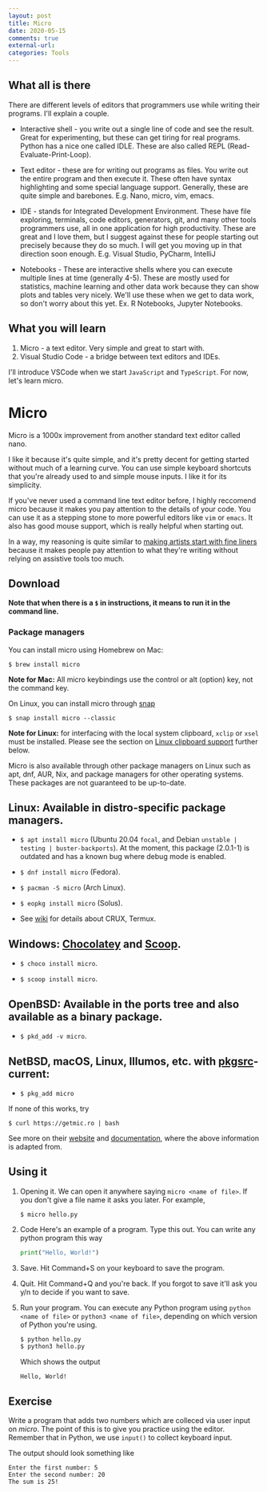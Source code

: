 ```yaml
---
layout: post
title: Micro
date: 2020-05-15
comments: true
external-url:
categories: Tools
---
```


## What all is there

There are different levels of editors that programmers use while writing their 
programs. I'll explain a couple.

* Interactive shell - you write out a single line of code and see the result. Great for experimenting, but these can get tiring for real programs. Python has a nice one called IDLE. These are also called REPL 
(Read-Evaluate-Print-Loop).

* Text editor - these are for writing out programs as files. You write out
the entire program and then execute it. These often have syntax highlighting
and some special language support. Generally, these are quite simple and barebones.
E.g. Nano, micro, vim, emacs. 

* IDE - stands for Integrated Development Environment. These have file exploring,
terminals, code editors, generators, git, and many other tools 
programmers use, all in one application for high productivity. These are great and I
love them, but I suggest against these for people starting out precisely because
they do so much. I will get you moving up in that direction soon enough.
E.g. Visual Studio, PyCharm, IntelliJ

* Notebooks - These are interactive shells where you can execute multiple 
lines at  time (generally 4-5). These are mostly used for statistics,
machine learning and other data work because they can show plots and tables very 
nicely. We'll use these when we get to data work, so don't worry about this
yet.
Ex. R Notebooks, Jupyter Notebooks. 

## What you will learn

1. Micro - a text editor. Very simple and great to start with.
3. Visual Studio Code - a bridge between text editors and IDEs.

I'll introduce VSCode when we start `JavaScript` and `TypeScript`. For now, let's learn micro.

# Micro

Micro is a 1000x improvement from another standard text editor called nano.

I like it because it's quite simple, and it's pretty decent for getting started 
without much of a learning curve. You can use simple keyboard shortcuts that you're already 
used to and simple mouse inputs. I like it for its simplicity.

If you've never used a command line text editor before, I highly reccomend micro because it makes you pay attention to the details of your code. You can use it as a stepping stone to more powerful editors like `vim` or `emacs`. It also has good mouse support, which is really helpful when starting out.

In a way, my reasoning is quite similar to [making artists start with fine liners](https://drawabox.com/article/ink) because it makes people pay attention to what they're writing without relying on assistive tools too much.

## Download

**Note that when there is a `$` in instructions, it means to run it in the command line.**

### Package managers

You can install micro using Homebrew on Mac:

```
$ brew install micro
```

**Note for Mac:** All micro keybindings use the control or alt (option) key, not the command
key.

On Linux, you can install micro through [snap](https://snapcraft.io/docs/core/install)

```
$ snap install micro --classic
```

**Note for Linux:** for interfacing with the local system clipboard, `xclip` or `xsel`
must be installed. Please see the section on [Linux clipboard support](https://github.com/zyedidia/micro#linux-clipboard-support)
further below.

Micro is also available through other package managers on Linux such as apt, dnf, AUR, Nix, and package managers for other operating systems. These packages are not guaranteed to be up-to-date.

## Linux: Available in distro-specific package managers.

* `$ apt install micro` (Ubuntu 20.04 `focal`, and Debian `unstable | testing | buster-backports`). At the moment, this package (2.0.1-1) is outdated and has a known bug where debug mode is enabled.

* `$ dnf install micro` (Fedora).

* `$ pacman -S micro` (Arch Linux).

* `$ eopkg install micro` (Solus).

* See [wiki](https://github.com/zyedidia/micro/wiki/Installing-Micro) for details about CRUX, Termux.

## Windows: [Chocolatey](https://chocolatey.org) and [Scoop](https://github.com/lukesampson/scoop).

* `$ choco install micro`.

* `$ scoop install micro`.

## OpenBSD: Available in the ports tree and also available as a binary package.

* `$ pkd_add -v micro`.

## NetBSD, macOS, Linux, Illumos, etc. with [pkgsrc](http://www.pkgsrc.org/)-current:

* `$ pkg_add micro`

If none of this works, try

```
$ curl https://getmic.ro | bash
```

See more on their [website](https://micro-editor.github.io/) and [documentation](https://github.com/zyedidia/micro#installation), where the above information is adapted from.

## Using it

1. Opening it. We can open it anywhere saying `micro <name of file>`. 
   If you don't give a file name it asks you later. For example,
   ```
   $ micro hello.py
   ```

2. Code
   Here's an example of a program. Type this out. You can write any python program this way
   ```python
   print("Hello, World!")
   ```

3. Save. Hit Command+S on your keyboard to save the program.

4. Quit. Hit Command+Q and you're back. If you forgot to save it'll ask you
y/n to decide if you want to save.

5. Run your program. You can execute any Python program using `python <name of file>` or `python3 <name of file>`, depending on which version of Python you're using.
   ```bash
   $ python hello.py
   $ python3 hello.py
   ```
   Which shows the output
   ```
   Hello, World!
   ```

## Exercise

Write a program that adds two numbers which are colleced via user input on *micro*. The point of this 
is to give you practice using the editor. Remember that in Python, we use `input()` to collect keyboard input.

The output should look something like
```
Enter the first number: 5
Enter the second number: 20
The sum is 25!
```